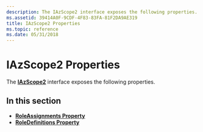 ```yaml
---
description: The IAzScope2 interface exposes the following properties.
ms.assetid: 39414A0F-9CDF-4F83-83FA-81F2DA9AE319
title: IAzScope2 Properties
ms.topic: reference
ms.date: 05/31/2018
---
```


# IAzScope2 Properties

The [**IAzScope2**](/windows/desktop/api/Azroles/nn-azroles-iazscope2) interface exposes the following properties.

## In this section

-   [**RoleAssignments Property**](/windows/desktop/api/Azroles/nf-azroles-iazscope2-get_roleassignments)
-   [**RoleDefinitions Property**](/windows/desktop/api/Azroles/nf-azroles-iazscope2-get_roledefinitions)

 

 



